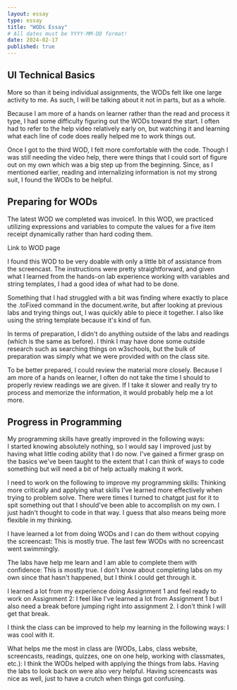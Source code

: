 ```yaml
---
layout: essay
type: essay
title: "WODs Essay"
# All dates must be YYYY-MM-DD format!
date: 2024-02-17
published: true
---
```


## UI Technical Basics

More so than it being individual assignments, the WODs felt like one large activity to me. As such, I will be talking about it not in parts, but as a whole.

Because I am more of a hands on learner rather than the read and process it type, I had some difficulty figuring out the WODs toward the start. I often had to refer to the help video relatively early on, but watching it and learning what each line of code does really helped me to work things out.

Once I got to the third WOD, I felt more comfortable with the code. Though I was still needing the video help, there were things that I could sort of figure out on my own which was a big step up from the beginning. Since, as I mentioned earlier, reading and internalizing information is not my strong suit, I found the WODs to be helpful.

## Preparing for WODs

The latest WOD we completed was invoice1. In this WOD, we practiced utilizing expressions and variables to compute the values for a five item receipt dynamically rather than hard coding them.

Link to WOD page <a href="https://dport96.github.io/ITM352/morea/060.expressions-operators/experience-invoice1.html"></a>

I found this WOD to be very doable with only a little bit of assistance from the screencast. The instructions were pretty straightforward, and given what I learned from the hands-on lab experience working with variables and string templates, I had a good idea of what had to be done.

Something that I had struggled with a bit was finding where exactly to place the .toFixed command in the document.write, but after looking at previous labs and trying things out, I was quickly able to piece it together. I also like using the string template because it's kind of fun.

In terms of preparation, I didn't do anything outside of the labs and readings (which is the same as before). I think I may have done some outside research such as searching things on w3schools, but the bulk of preparation was simply what we were provided with on the class site.

To be better prepared, I could review the material more closely. Because I am more of a hands on learner, I often do not take the time I should to properly review readings we are given. If I take it slower and really try to process and memorize the information, it would probably help me a lot more.

## Progress in Programming

My programming skills have greatly improved in the following ways:<br>
I started knowing absolutely nothing, so I would say I improved just by having what little coding ability that I do now. I've gained a firmer grasp on the basics we've been taught to the extent that I can think of ways to code something but will need a bit of help actually making it work.

I need to work on the following to improve my programming skills:
Thinking more critically and applying what skills I've learned more effectively when trying to problem solve. There were times I turned to chatgpt just for it to spit something out that I should've been able to accomplish on my own. I just hadn't thought to code in that way. I guess that also means being more flexible in my thinking.

I have learned a lot from doing WODs and I can do them without copying the screencast:
This is mostly true. The last few WODs with no screencast went swimmingly.

The labs have help me learn and I am able to complete them with confidence:
This is mostly true. I don't know about completing labs on my own since that hasn't happened, but I think I could get through it.

I learned a lot from my experience doing Assignment 1 and feel ready to work on Assignment 2:
I feel like I've learned a lot from Assignment 1 but I also need a break before jumping right into assignment 2. I don't think I will get that break.

I think the class can be improved to help my learning in the following ways:
I was cool with it.

What helps me the most in class are (WODs, Labs, class website, screencasts, readings, quizzes, one on one help, working with classmates, etc.):
I think the WODs helped with applying the things from labs. Having the labs to look back on were also very helpful. Having screencasts was nice as well, just to have a crutch when things got confusing.
